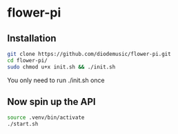 # flower-pi

## Installation

```bash
git clone https://github.com/diodemusic/flower-pi.git
cd flower-pi/
sudo chmod u+x init.sh && ./init.sh
```

You only need to run ./init.sh once

## Now spin up the API

```bash
source .venv/bin/activate
./start.sh
```
